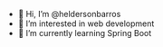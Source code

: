 - 👋 Hi, I’m @heldersonbarros
- 👀 I’m interested in web development
- 🌱 I’m currently learning Spring Boot

<!---
heldersonbarros/heldersonbarros is a ✨ special ✨ repository because its `README.md` (this file) appears on your GitHub profile.
You can click the Preview link to take a look at your changes.
--->
